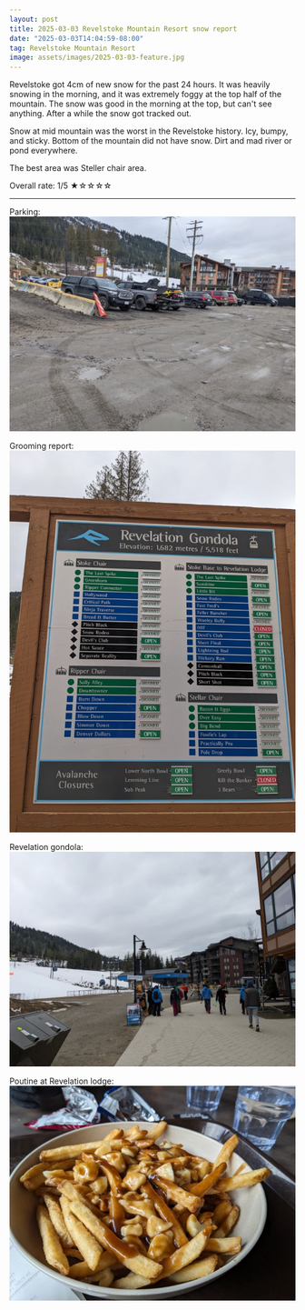 ```yaml
---
layout: post
title: 2025-03-03 Revelstoke Mountain Resort snow report
date: "2025-03-03T14:04:59-08:00"
tag: Revelstoke Mountain Resort
image: assets/images/2025-03-03-feature.jpg
---
```


Revelstoke got 4cm of new snow for the past 24 hours. It was heavily snowing in the morning, and it was extremely foggy at the top half of the mountain. The snow was good in the morning at the top, but can't see anything. After a while the snow got tracked out.

Snow at mid mountain was the worst in the Revelstoke history. Icy, bumpy, and sticky. Bottom of the mountain did not have snow. Dirt and mad river or pond everywhere.

The best area was Steller chair area.

Overall rate: 1/5 ★☆☆☆☆

---

Parking:
![](/assets/images/2025-03-03-parking.jpg)

Grooming report:
![](/assets/images/2025-03-03-grooming-report.jpg)

Revelation gondola:
![](/assets/images/2025-03-03-revelation-gondola.jpg)

Poutine at Revelation lodge:
![](/assets/images/2025-03-03-poutine.jpg)
